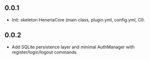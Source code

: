 ## 0.0.1
- Init: skeleton HeneriaCore (main class, plugin.yml, config.yml, CI).

## 0.0.2
- Add SQLite persistence layer and minimal AuthManager with register/login/logout commands.
